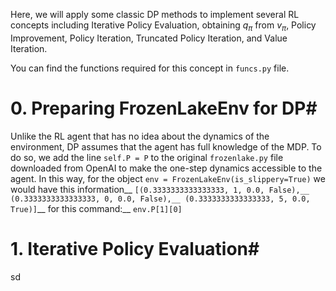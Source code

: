 Here, we will apply some classic DP methods to implement several RL concepts including Iterative Policy Evaluation, obtaining $q_\pi$ from $v_\pi$, Policy Improvement, Policy Iteration, Truncated Policy Iteration, and Value Iteration.

You can find the functions required for this concept in `funcs.py` file.
# 0. Preparing FrozenLakeEnv for DP#
Unlike the RL agent that has no idea about the dynamics of the environment, DP assumes that the agent has full knowledge of the MDP. To do so, we add the line
`self.P = P`
to the original `frozenlake.py` file downloaded from OpenAI to make the one-step dynamics accessible to the agent. In this way, for the object `env = FrozenLakeEnv(is_slippery=True)` we would have this information__
`[(0.3333333333333333, 1, 0.0, False),__
 (0.3333333333333333, 0, 0.0, False),__
 (0.3333333333333333, 5, 0.0, True)]`__
for this command:__
`env.P[1][0]`
# 1. Iterative Policy Evaluation#
sd
